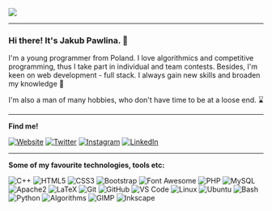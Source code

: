[![](https://visitcount.itsvg.in/api?id=jakubpawlina&label=Profile%20Views&color=12&icon=5&pretty=true)](https://visitcount.itsvg.in)

---

### Hi there! It's Jakub Pawlina. 👋

I'm a young programmer from Poland. I love algorithmics and competitive programming, thus I take part in individual and team contests. Besides, I'm keen on web development - full stack. I always gain new skills and broaden my knowledge 📖

I'm also a man of many hobbies, who don't have time to be at a loose end. ⌛

<hr />

<b>Find me!</b>

[![Website](https://img.shields.io/badge/-jakubpawlina.com-black?style=flat-square&logo=google-chrome&logoColor=white)](https://jakubpawlina.com)
[![Twitter](https://img.shields.io/badge/-jakub__pawlina-black?style=flat-square&logo=twitter&logoColor=white)](https://twitter.com/jakub_pawlina)
[![Instagram](https://img.shields.io/badge/-jrpawlina-black?style=flat-square&logo=instagram&logoColor=white)](https://www.instagram.com/jrpawlina/)
[![LinkedIn](https://img.shields.io/badge/-jakub--pawlina-black?style=flat-square&logo=linkedin&logoColor=white)](https://www.linkedin.com/in/jakub-pawlina/)

<hr />

<b>Some of my favourite technologies, tools etc:</b>

![C++](https://img.shields.io/badge/-C%2B%2B-black?style=flat-square&logo=C%2B%2B&logoColor=white)
![HTML5](https://img.shields.io/badge/-HTML5-black?style=flat-square&logo=html5&logoColor=white)
![CSS3](https://img.shields.io/badge/-CSS3-black?style=flat-square&logo=css3&logoColor=white)
![Bootstrap](https://img.shields.io/badge/-Bootstrap-black?style=flat-square&logo=bootstrap&logoColor=white)
![Font Awesome](https://img.shields.io/badge/-Font_Awesome-black?style=flat-square&logo=font-awesome&logoColor=white)
![PHP](https://img.shields.io/badge/-PHP-black?style=flat-square&logo=php&logoColor=white)
![MySQL](https://img.shields.io/badge/-MySQL-black?style=flat-square&logo=mysql&logoColor=white)
![Apache2](https://img.shields.io/badge/-Apache2-black?style=flat-square&logo=apache&logoColor=white)
![LaTeX](https://img.shields.io/badge/-LaTeX-black?style=flat-square&logo=latex&logoColor=white)
![Git](https://img.shields.io/badge/-Git-black?style=flat-square&logo=git&logoColor=white)
![GitHub](https://img.shields.io/badge/-GitHub-black?style=flat-square&logo=github&logoColor=white)
![VS Code](https://img.shields.io/badge/-VS%20Code-black?style=flat-square&logo=visual-studio-code&logoColor=white)
![Linux](https://img.shields.io/badge/-Linux-black?style=flat-square&logo=linux&logoColor=white)
![Ubuntu](https://img.shields.io/badge/-Ubuntu-black?style=flat-square&logo=ubuntu&logoColor=white)
![Bash](https://img.shields.io/badge/-Bash-black?style=flat-square&logo=gnu-bash&logoColor=white)
![Python](https://img.shields.io/badge/-Python-black?style=flat-square&logo=python&logoColor=white)
![Algorithms](https://img.shields.io/badge/-Algorithms-black?style=flat-square&logo=codeforces&logoColor=white)
![GIMP](https://img.shields.io/badge/-GIMP-black?style=flat-square&logo=gimp&logoColor=white)
![Inkscape](https://img.shields.io/badge/-Inkscape-black?style=flat-square&logo=inkscape&logoColor=white)


<!--
**jakubpawlina/jakubpawlina** is a ✨ _special_ ✨ repository because its `README.md` (this file) appears on your GitHub profile. -->
<!--
Here are some ideas to get you started:

- 🔭 I’m currently working on ...
- 🌱 I’m currently learning ...
- 👯 I’m looking to collaborate on ...
- 🤔 I’m looking for help with ...
- 💬 Ask me about ...
- 📫 How to reach me: ...
- 😄 Pronouns: ...
- ⚡ Fun fact: ...
-->


<!-- ![Anurag's github stats](https://github-readme-stats.vercel.app/api?username=jakubpawlina&show_icons=true&count_private=true&include_all_commits=true&theme=dark&hide=stars,contribs) -->
